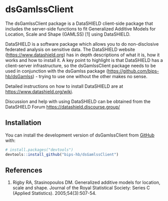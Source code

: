
<!-- README.md is generated from README.Rmd. Please edit that file -->

# dsGamlssClient

<!-- badges: start -->
<!-- badges: end -->

The dsGamlssClient package is a DataSHIELD client-side package that
includes the server-side functions to fit Generalized Additive Models
for Location, Scale and Shape (GAMLSS) \[1\] using DataSHIELD.

DataSHIELD is a software package which allows you to do non-disclosive
federated analysis on sensitive data. The DataSHIELD website
(<https://www.datashield.org>) has in depth descriptions of what it is,
how it works and how to install it. A key point to highlight is that
DataSHIELD has a client-server infrastructure, so the dsGamlssClient
package needs to be used in conjunction with the dsGamlss package
(<https://github.com/bips-hb/dsGamlss>) - trying to use one without the
other makes no sense.

Detailed instructions on how to install DataSHIELD are at
<https://www.datashield.org/wiki>.

Discussion and help with using DataSHIELD can be obtained from the
DataSHIELD Forum <https://datashield.discourse.group/>

## Installation

You can install the development version of dsGamlssClient from
[GitHub](https://github.com/) with:

``` r
# install.packages("devtools")
devtools::install_github("bips-hb/dsGamlssClient")
```

## References

1.  Rigby RA, Stasinopoulos DM. Generalized additive models for
    location, scale and shape. Journal of the Royal Statistical Society:
    Series C (Applied Statistics). 2005;54(3):507-54.
